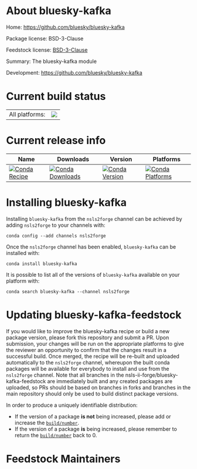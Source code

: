 About bluesky-kafka
===================

Home: https://github.com/bluesky/bluesky-kafka

Package license: BSD-3-Clause

Feedstock license: [BSD-3-Clause](https://github.com/nsls-ii-forge/bluesky-kafka-feedstock/blob/master/LICENSE.txt)

Summary: The bluesky-kafka module

Development: https://github.com/bluesky/bluesky-kafka

Current build status
====================


<table><tr><td>All platforms:</td>
    <td>
      <a href="https://dev.azure.com/nsls2forge/nsls2forge/_build/latest?definitionId=52&branchName=master">
        <img src="https://dev.azure.com/nsls2forge/nsls2forge/_apis/build/status/bluesky-kafka-feedstock?branchName=master">
      </a>
    </td>
  </tr>
</table>

Current release info
====================

| Name | Downloads | Version | Platforms |
| --- | --- | --- | --- |
| [![Conda Recipe](https://img.shields.io/badge/recipe-bluesky--kafka-green.svg)](https://anaconda.org/nsls2forge/bluesky-kafka) | [![Conda Downloads](https://img.shields.io/conda/dn/nsls2forge/bluesky-kafka.svg)](https://anaconda.org/nsls2forge/bluesky-kafka) | [![Conda Version](https://img.shields.io/conda/vn/nsls2forge/bluesky-kafka.svg)](https://anaconda.org/nsls2forge/bluesky-kafka) | [![Conda Platforms](https://img.shields.io/conda/pn/nsls2forge/bluesky-kafka.svg)](https://anaconda.org/nsls2forge/bluesky-kafka) |

Installing bluesky-kafka
========================

Installing `bluesky-kafka` from the `nsls2forge` channel can be achieved by adding `nsls2forge` to your channels with:

```
conda config --add channels nsls2forge
```

Once the `nsls2forge` channel has been enabled, `bluesky-kafka` can be installed with:

```
conda install bluesky-kafka
```

It is possible to list all of the versions of `bluesky-kafka` available on your platform with:

```
conda search bluesky-kafka --channel nsls2forge
```




Updating bluesky-kafka-feedstock
================================

If you would like to improve the bluesky-kafka recipe or build a new
package version, please fork this repository and submit a PR. Upon submission,
your changes will be run on the appropriate platforms to give the reviewer an
opportunity to confirm that the changes result in a successful build. Once
merged, the recipe will be re-built and uploaded automatically to the
`nsls2forge` channel, whereupon the built conda packages will be available for
everybody to install and use from the `nsls2forge` channel.
Note that all branches in the nsls-ii-forge/bluesky-kafka-feedstock are
immediately built and any created packages are uploaded, so PRs should be based
on branches in forks and branches in the main repository should only be used to
build distinct package versions.

In order to produce a uniquely identifiable distribution:
 * If the version of a package **is not** being increased, please add or increase
   the [``build/number``](https://conda.io/docs/user-guide/tasks/build-packages/define-metadata.html#build-number-and-string).
 * If the version of a package **is** being increased, please remember to return
   the [``build/number``](https://conda.io/docs/user-guide/tasks/build-packages/define-metadata.html#build-number-and-string)
   back to 0.

Feedstock Maintainers
=====================


